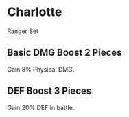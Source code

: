 # Charlotte

Ranger Set

## Basic DMG Boost 2 Pieces

Gain 8% Physical DMG.

## DEF Boost 3 Pieces

Gain 20% DEF in battle.